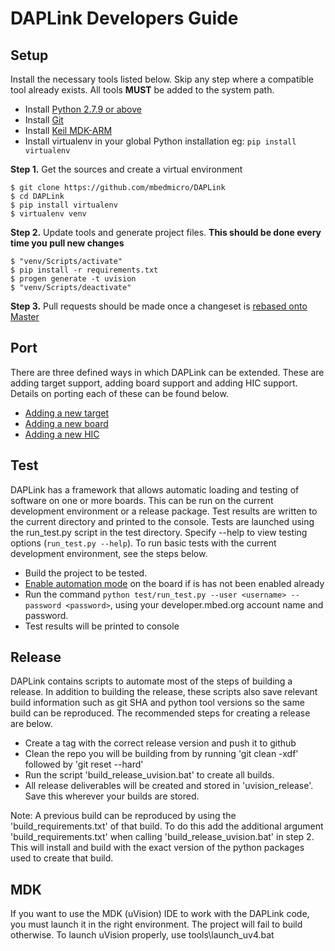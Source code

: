 # DAPLink Developers Guide

## Setup
Install the necessary tools listed below. Skip any step where a compatible tool already exists. All tools **MUST** be added to the system path.

* Install [Python 2.7.9 or above](https://www.python.org/downloads/)
* Install [Git](https://git-scm.com/downloads)
* Install [Keil MDK-ARM](https://www.keil.com/download/product/)
* Install virtualenv in your global Python installation eg: `pip install virtualenv`

**Step 1.** Get the sources and create a virtual environment

```
$ git clone https://github.com/mbedmicro/DAPLink
$ cd DAPLink
$ pip install virtualenv
$ virtualenv venv
```

**Step 2.** Update tools and generate project files. **This should be done every time you pull new changes**

```Windows
$ "venv/Scripts/activate"
$ pip install -r requirements.txt
$ progen generate -t uvision
$ "venv/Scripts/deactivate"
```

**Step 3.** Pull requests should be made once a changeset is [rebased onto Master](https://www.atlassian.com/git/tutorials/merging-vs-rebasing/workflow-walkthrough)


## Port
There are three defined ways in which DAPLink can be extended.  These are adding target support, adding board support and adding HIC support.  Details on porting each of these can be found below.

* [Adding a new target](PORT_TARGET.md)
* [Adding a new board](PORT_BOARD.md)
* [Adding a new HIC](PORT_HIC.md)


## Test
DAPLink has a framework that allows automatic loading and testing of software on one or more boards. This can be run on the current development environment or a release package. Test results are written to the current directory and printed to the console. Tests are launched using the run_test.py script in the test directory. Specify --help to view testing options (``run_test.py --help``). To run basic tests with the current development environment, see the steps below.

* Build the project to be tested.
* [Enable automation mode](ENABLE_AUTOMATION.md) on the board if is has not been enabled already
* Run the command ``python test/run_test.py --user <username> --password <password>``, using your developer.mbed.org account name and password.
* Test results will be printed to console 


## Release
DAPLink contains scripts to automate most of the steps of building a release.  In addition to building the release, these scripts also save relevant build information such as git SHA and python tool versions so the same build can be reproduced.  The recommended steps for creating a release are below.

* Create a tag with the correct release version and push it to github
* Clean the repo you will be building from by running 'git clean -xdf' followed by 'git reset --hard'
* Run the script 'build_release_uvision.bat' to create all builds.
* All release deliverables will be created and stored in 'uvision_release'.  Save this wherever your builds are stored.

Note: A previous build can be reproduced by using the 'build_requirements.txt' of that build.
To do this add the additional argument 'build_requirements.txt' when calling 'build_release_uvision.bat' in step 2.
This will install and build with the exact version of the python packages used to create that build.

## MDK
If you want to use the MDK (uVision) IDE to work with the DAPLink code, you must launch it in the right environment. The project will fail to build otherwise. To launch uVision properly, use tools\launch_uv4.bat
